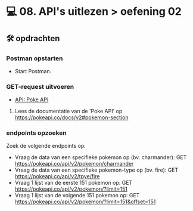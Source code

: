 # 💻 08. API's uitlezen > oefening 02

## 🛠️ opdrachten

### Postman opstarten

 - Start Postman.

### GET-request uitvoeren

- [API: Poke API](https://pokeapi.co/)

1. Lees de documentatie van de 'Poke API' op https://pokeapi.co/docs/v2#pokemon-section

### endpoints opzoeken

Zoek de volgende endpoints op:
- Vraag de data van een specifieke pokemon op (bv. charmander): GET https://pokeapi.co/api/v2/pokemon/charmander
- Vraag de data van een specifieke pokemon-type op (bv. fire): GET https://pokeapi.co/api/v2/tpye/fire
- Vraag 1 lijst van de eerste 151 pokemon op: GET https://pokeapi.co/api/v2/pokemon/?limit=151
- Vraag 1 lijst van de volgende 151 pokemon op: GET https://pokeapi.co/api/v2/pokemon/?limit=151&offset=151